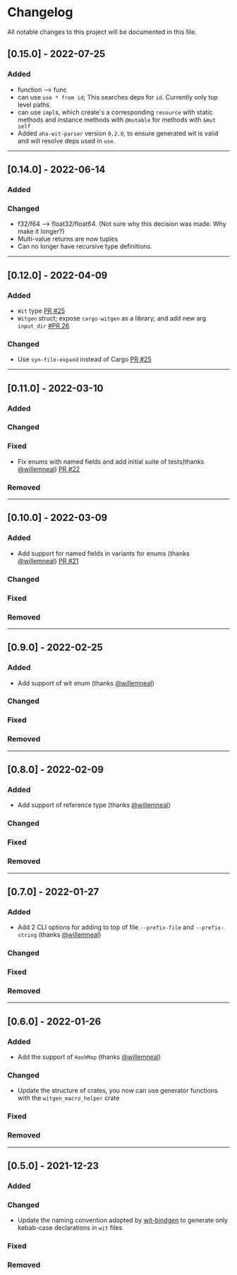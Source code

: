 # Changelog

All notable changes to this project will be documented in this file.

## [0.15.0] - 2022-07-25

### Added
- function --> func
- can use `use * from id`; This searches deps for `id`. Currently only top level paths.
- can use `impl`s, which create's a corresponding `resource` with static methods and instance methods with `@mutable` for methods with `&mut self`
- Added `aha-wit-parser` version `0.2.0`, to ensure generated wit is valid and will resolve deps used in `use`.

---
## [0.14.0] - 2022-06-14
### Added
### Changed
- f32/f64 --> float32/float64. (Not sure why this decision was made. Why make it longer?)
- Multi-value returns are now tuples
- Can no longer have recursive type definitions.
---
## [0.12.0] - 2022-04-09
### Added
- `Wit` type [PR #25](https://github.com/bnjjj/witgen/pull/25)
- `Witgen` struct; expose `cargo-witgen` as a library; and add new arg `input_dir` [#PR 26](https://github.com/bnjjj/witgen/pull/25)
### Changed
 - Use `syn-file-expand` instead of Cargo [PR #25](https://github.com/bnjjj/witgen/pull/25)
---
## [0.11.0] - 2022-03-10
### Added
### Changed
### Fixed
- Fix enums with named fields and add initial suite of tests(thanks [@willemneal](https://github.com/willemneal)) [PR #22](https://github.com/bnjjj/witgen/pull/22)
### Removed

---
## [0.10.0] - 2022-03-09
### Added
- Add support for named fields in variants for enums (thanks [@willemneal](https://github.com/willemneal)) [PR #21](https://github.com/bnjjj/witgen/pull/21)
### Changed
### Fixed
### Removed

---
## [0.9.0] - 2022-02-25
### Added
- Add support of wit enum (thanks [@willemneal](https://github.com/willemneal))
### Changed
### Fixed
### Removed

---
## [0.8.0] - 2022-02-09
### Added
- Add support of reference type (thanks [@willemneal](https://github.com/willemneal))
### Changed
### Fixed
### Removed

---
## [0.7.0] - 2022-01-27
### Added
- Add 2 CLI options for adding to top of file `--prefix-file` and `--prefix-string` (thanks [@willemneal](https://github.com/willemneal))
### Changed
### Fixed
### Removed

---
## [0.6.0] - 2022-01-26
### Added
- Add the support of `HashMap` (thanks [@willemneal](https://github.com/willemneal))
### Changed
- Update the structure of crates, you now can use generator functions with the `witgen_macro_helper` crate
### Fixed
### Removed

---
## [0.5.0] - 2021-12-23
### Added
### Changed
- Update the naming convention adopted by [wit-bindgen](https://github.com/bytecodealliance/wit-bindgen/pull/119) to generate only kebab-case declarations in `wit` files
### Fixed
### Removed
